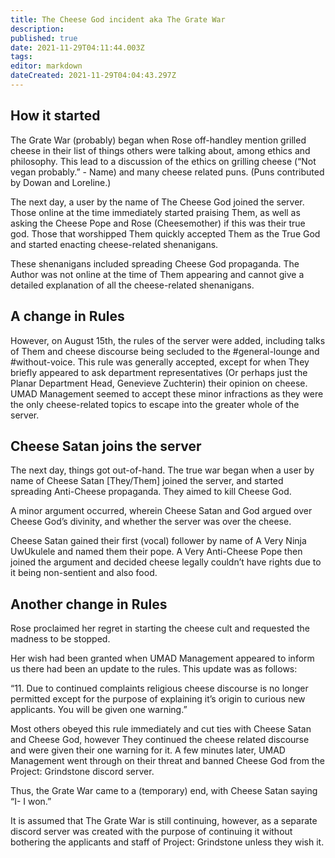 ```yaml
---
title: The Cheese God incident aka The Grate War
description: 
published: true
date: 2021-11-29T04:11:44.003Z
tags: 
editor: markdown
dateCreated: 2021-11-29T04:04:43.297Z
---
```


## How it started

The Grate War (probably) began when Rose off-handley mention grilled cheese in their list of things others were talking about, among ethics and philosophy. This lead to a discussion of the ethics on grilling cheese (“Not vegan probably.” - Name) and many cheese related puns. (Puns contributed by Dowan and Loreline.)

The next day, a user by the name of The Cheese God joined the server. Those online at the time immediately started praising Them, as well as asking the Cheese Pope and Rose (Cheesemother) if this was their true god. Those that worshipped Them quickly accepted Them as the True God and started enacting cheese-related shenanigans.

These shenanigans included spreading Cheese God propaganda. The Author was not online at the time of Them appearing and cannot give a detailed explanation of all the cheese-related shenanigans.

## A change in Rules

However, on August 15th, the rules of the server were added, including talks of Them and cheese discourse being secluded to the #general-lounge and #without-voice. This rule was generally accepted, except for when They briefly appeared to ask department representatives (Or perhaps just the Planar Department Head, Genevieve Zuchterin) their opinion on cheese. UMAD Management seemed to accept these minor infractions as they were the only cheese-related topics to escape into the greater whole of the server.

## Cheese Satan joins the server

The next day, things got out-of-hand. The true war began when a user by name of Cheese Satan [They/Them] joined the server, and started spreading Anti-Cheese propaganda. They aimed to kill Cheese God.

A minor argument occurred, wherein Cheese Satan and God argued over Cheese God’s divinity, and whether the server was over the cheese.

Cheese Satan gained their first (vocal) follower by name of A Very Ninja UwUkulele and named them their pope. A Very Anti-Cheese Pope then joined the argument and decided cheese legally couldn’t have rights due to it being non-sentient and also food. 


## Another change in Rules

Rose proclaimed her regret in starting the cheese cult and requested the madness to be stopped.

Her wish had been granted when UMAD Management appeared to inform us there had been an update to the rules. This update was as follows:

“11. Due to continued complaints religious cheese discourse is no longer permitted except for the purpose of explaining it’s origin to curious new applicants. You will be given one warning.”

Most others obeyed this rule immediately and cut ties with Cheese Satan and Cheese God, however They continued the cheese related discourse and were given their one warning for it. A few minutes later, UMAD Management went through on their threat and banned Cheese God from the Project: Grindstone discord server.

Thus, the Grate War came to a (temporary) end, with Cheese Satan saying “I- I won.” 

It is assumed that The Grate War is still continuing, however, as a separate discord server was created with the purpose of continuing it without bothering the applicants and staff of Project: Grindstone unless they wish it.
